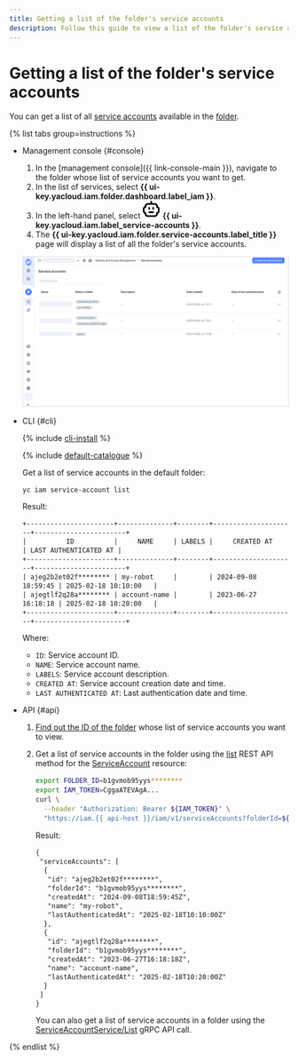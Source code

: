 ```yaml
---
title: Getting a list of the folder's service accounts
description: Follow this guide to view a list of the folder's service accounts.
---
```


# Getting a list of the folder's service accounts

You can get a list of all [service accounts](../../concepts/users/service-accounts.md) available in the [folder](../../../resource-manager/concepts/resources-hierarchy.md#folder).

{% list tabs group=instructions %}

- Management console {#console}

  1. In the [management console]({{ link-console-main }}), navigate to the folder whose list of service accounts you want to get.
  1. In the list of services, select **{{ ui-key.yacloud.iam.folder.dashboard.label_iam }}**.
  1. In the left-hand panel, select ![FaceRobot](../../../_assets/console-icons/face-robot.svg) **{{ ui-key.yacloud.iam.label_service-accounts }}**.
  1. The **{{ ui-key.yacloud.iam.folder.service-accounts.label_title }}** page will display a list of all the folder's service accounts.

   ![List of service accounts](../../../_assets/iam/sa-list-get.png)

- CLI {#cli}

  {% include [cli-install](../../../_includes/cli-install.md) %}

  {% include [default-catalogue](../../../_includes/default-catalogue.md) %}

  Get a list of service accounts in the default folder:

  ```bash
  yc iam service-account list
  ```

  Result:

  ```
  +----------------------+--------------+--------+---------------------+-----------------------+
  |          ID          |     NAME     | LABELS |     CREATED AT      | LAST AUTHENTICATED AT |
  +----------------------+--------------+--------+---------------------+-----------------------+
  | ajeg2b2et02f******** | my-robot     |        | 2024-09-08 18:59:45 | 2025-02-18 10:10:00   |
  | ajegtlf2q28a******** | account-name |        | 2023-06-27 16:18:18 | 2025-02-18 10:20:00   |
  +----------------------+--------------+--------+---------------------+-----------------------+
  ```

  Where:

  * `ID`: Service account ID.
  * `NAME`: Service account name.
  * `LABELS`: Service account description.
  * `CREATED AT`: Service account creation date and time.
  * `LAST AUTHENTICATED AT`: Last authentication date and time.

- API {#api}

  1. [Find out the ID of the folder](../../../resource-manager/operations/folder/get-id.md) whose list of service accounts you want to view.
  1. Get a list of service accounts in the folder using the [list](../../api-ref/ServiceAccount/list.md) REST API method for the [ServiceAccount](../../api-ref/ServiceAccount/index.md) resource:

      ```bash
      export FOLDER_ID=b1gvmob95yys********
      export IAM_TOKEN=CggaATEVAgA...
      curl \
        --header "Authorization: Bearer ${IAM_TOKEN}" \
        "https://iam.{{ api-host }}/iam/v1/serviceAccounts?folderId=${FOLDER_ID}"
      ```

      Result:

      ```text
      {
       "serviceAccounts": [
        {
         "id": "ajeg2b2et02f********",
         "folderId": "b1gvmob95yys********",
         "createdAt": "2024-09-08T18:59:45Z",
         "name": "my-robot",
         "lastAuthenticatedAt": "2025-02-18T10:10:00Z"
        },
        {
         "id": "ajegtlf2q28a********",
         "folderId": "b1gvmob95yys********",
         "createdAt": "2023-06-27T16:18:18Z",
         "name": "account-name",
         "lastAuthenticatedAt": "2025-02-18T10:20:00Z"
        }
       ]
      }
      ```

     You can also get a list of service accounts in a folder using the [ServiceAccountService/List](../../api-ref/grpc/ServiceAccount/list.md) gRPC API call.

{% endlist %}